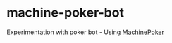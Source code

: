 # machine-poker-bot
Experimentation with poker bot - Using [MachinePoker](https://github.com/mdp/MachinePoker)
